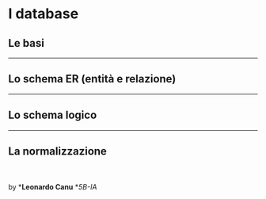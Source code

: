 # I database
## Le basi

---

## Lo schema ER (entità e relazione)

---

## Lo schema logico

---

## La normalizzazione

<br><br>
by ***Leonardo Canu** **5B-IA*